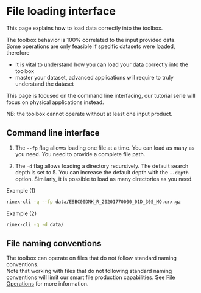 File loading interface
======================

This page explains how to load data correctly into the toolbox.  

The toolbox behavior is 100% correlated to the input provided data.  
Some operations are only feasible if specific datasets were loaded, therefore

- It is vital to understand how you can load your data correctly into the toolbox
- master your dataset, advanced applications will require to truly understand the dataset

This page is focused on the command line interfacing, our tutorial serie will focus
on physical applications instead.

NB: the toolbox cannot operate without at least one input product.

## Command line interface

1. The `--fp` flag allows loading one file at a time. You can load as many as you need.
You need to provide a complete file path.

2. The `-d` flag allows loading a directory recursively. The default search depth is set to 5.
You can increase the default depth with the `--depth` option. Similarly, it is possible to load
as many directories as you need.

Example (1)

```bash
rinex-cli -q --fp data/ESBC00DNK_R_20201770000_01D_30S_MO.crx.gz
```

Example (2)

```bash
rinex-cli -q -d data/
```

## File naming conventions

The toolbox can operate on files that do not follow standard naming conventions.  
Note that working with files that do not following standard naming conventions will limit our 
smart file production capabilities. See [File Operations](./FileOperations) for more information.
